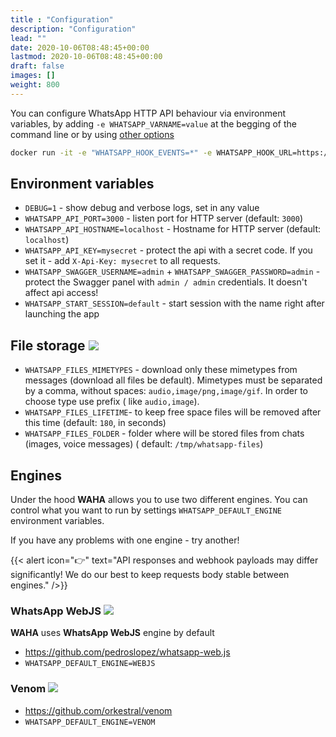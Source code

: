 ```yaml
---
title : "Configuration"
description: "Configuration"
lead: ""
date: 2020-10-06T08:48:45+00:00
lastmod: 2020-10-06T08:48:45+00:00
draft: false
images: []
weight: 800
---
```

You can configure WhatsApp HTTP API behaviour via environment variables, by adding `-e WHATSAPP_VARNAME=value` at the
begging of the command line or by using [other options](https://docs.docker.com/engine/reference/commandline/run/)

```bash
docker run -it -e "WHATSAPP_HOOK_EVENTS=*" -e WHATSAPP_HOOK_URL=https://httpbin.org/post devlikeapro/whatsapp-http-api
```

## Environment variables

- `DEBUG=1` - show debug and verbose logs, set in any value
- `WHATSAPP_API_PORT=3000` - listen port for HTTP server (default: `3000`)
- `WHATSAPP_API_HOSTNAME=localhost` - Hostname for HTTP server (default: `localhost`)
- `WHATSAPP_API_KEY=mysecret` - protect the api with a secret code. If you set it - add `X-Api-Key: mysecret` to all
  requests.
- `WHATSAPP_SWAGGER_USERNAME=admin` + `WHATSAPP_SWAGGER_PASSWORD=admin` - protect the Swagger panel with `admin / admin`
  credentials. It doesn't affect api access!
- `WHATSAPP_START_SESSION=default` - start session with the name right after launching the app

## File storage ![](/images/versions/plus.png)

- `WHATSAPP_FILES_MIMETYPES` - download only these mimetypes from messages (download all files be default). Mimetypes
  must be separated by a comma, without spaces: `audio,image/png,image/gif`. In order to choose type use prefix (
  like `audio,image`).
- `WHATSAPP_FILES_LIFETIME`- to keep free space files will be removed after this time (default: `180`, in seconds)
- `WHATSAPP_FILES_FOLDER` - folder where will be stored files from chats (images, voice messages) (
  default: `/tmp/whatsapp-files`)

## Engines

Under the hood **WAHA** allows you to use two different engines. You can control what you want to run by settings
`WHATSAPP_DEFAULT_ENGINE` environment variables.

If you have any problems with one engine - try another!

{{< alert icon="👉" text="API responses and webhook payloads may differ significantly! We do our best to keep requests body stable between engines." />}}

### WhatsApp WebJS ![](/images/versions/core.png)

**WAHA** uses **WhatsApp WebJS** engine by default

- https://github.com/pedroslopez/whatsapp-web.js
- `WHATSAPP_DEFAULT_ENGINE=WEBJS`

### Venom ![](/images/versions/core.png)

- https://github.com/orkestral/venom
- `WHATSAPP_DEFAULT_ENGINE=VENOM`

